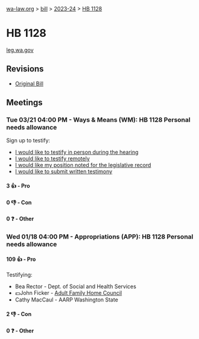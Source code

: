[wa-law.org](/) > [bill](/bill/) > [2023-24](/bill/2023-24/) > [HB 1128](/bill/2023-24/hb/1128/)

# HB 1128
[leg.wa.gov](https://app.leg.wa.gov/billsummary?BillNumber=1128&Year=2023&Initiative=false)

## Revisions
* [Original Bill](1/)

## Meetings
### Tue 03/21 04:00 PM - Ways & Means (WM): HB 1128 Personal needs allowance
Sign up to testify:
* [I would like to testify in person during the hearing](https://app.leg.wa.gov/csi/Testifier/Add?chamber=House&mId=31090&aId=154100&caId=22410&tId=1)
* [I would like to testify remotely](https://app.leg.wa.gov/csi/Testifier/Add?chamber=House&mId=31090&aId=154100&caId=22410&tId=2)
* [I would like my position noted for the legislative record](https://app.leg.wa.gov/csi/Testifier/Add?chamber=House&mId=31090&aId=154100&caId=22410&tId=3)
* [I would like to submit written testimony](https://app.leg.wa.gov/csi/Testifier/Add?chamber=House&mId=31090&aId=154100&caId=22410&tId=4)

#### 3 👍 - Pro

#### 0 👎 - Con

#### 0 ❓ - Other

### Wed 01/18 04:00 PM - Appropriations (APP): HB 1128 Personal needs allowance
#### 109 👍 - Pro
Testifying:
* Bea Rector - Dept. of Social and Health Services
* 💵John Ficker - [Adult Family Home Council](/org/adult_family_home_council/)
* Cathy MacCaul - AARP Washington State

#### 2 👎 - Con

#### 0 ❓ - Other
